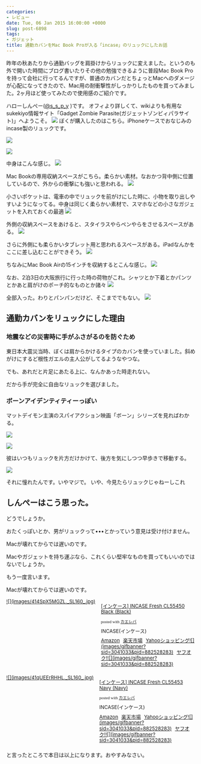 ```yaml
---
categories:
- レビュー
date: Tue, 06 Jan 2015 16:00:00 +0000
slug: post-6898
tags:
- ガジェット
title: 通勤カバンをMac Book Proが入る「incase」のリュックにしたお話
---
```


昨年の秋あたりから通勤バッグを肩掛けからリュックに変えました。というのも外で開いた時間にブログ書いたりその他の勉強できるように普段Mac Book Proを持って会社に行ってるんですが、普通のカバンだとちょっとMacへのダメージが心配になってきたので、Mac用の耐衝撃性がしっかりしたものを買ってみました。2ヶ月ほど使ってみたので使用感のご紹介です。

<!--more-->
ハローしんぺー(<a href="https://twitter.com/s_s_p_y" target="_blank" rel="noopener">@s_s_p_y</a> )です。
オフィより詳しくて、wikiよりも有用なsukekiyo情報サイト「Gadget Zombie Parasite(ガジェットゾンビィパラサイト)」へようこそ。
![](images/ba8c9c76c998efdde7dc355976fb448b.jpg)
ぼくが購入したのはこちら。iPhoneケースでおなじみのincase製のリュックです。

![](images/7a3e0c274f737e4f18544defd36c08f5.jpg)

![](images/74cf197e2d6af584b22e16dbe386db35.jpg)

中身はこんな感じ。
![](images/bb00ead3eeb2a073d4cef293e9d7c94b.jpg)

Mac Bookの専用収納スペースがこちら。柔らかい素材。なおかつ背中側に位置しているので、外からの衝撃にも強いと思われる。
![](images/2898474dbaeb4e3dcabebb1dd744ee48.jpg)

小さいポケットは、電車の中でリュックを前がけにした時に、小物を取り出しやすいようになってる。中身は同じく柔らかい素材で、スマホなどの小さなガジェットを入れておくの最適
![](images/70065b0f033a65d511556433e1aa0230.jpg)

外側の収納スペースをあけると、スタイラスやらペンやらをさせるスペースがある。
![](images/69af88061da85b62f9fc86adb4bd65b1.jpg)

さらに外側にも柔らかいタブレット用と思われるスペースがある。iPadなんかをここに差し込むことができそう。
![](images/7263866251a3ce5435bac49a16630747.jpg)

ちなみにMac Book Airの15インチを収納するとこんな感じ。
![](images/26c65f13245076bdfbdb99d26ce06843.jpg)

なお、2泊3日の大阪旅行に行った時の荷物がこれ。シャツとか下着とかパンツとかあと肩がけのポーチ的なものとか諸々
![](images/1f1761727a6ae719c98e290f402010d7.jpg)

全部入った。わりとパンパンだけど、そこまででもない。
![](images/2d5448d7e50903b33169e58565b94764.jpg)
<h2>通勤カバンをリュックにした理由</h2>
<h3>地震などの災害時に手がふさがるのを防ぐため</h3>
東日本大震災当時、ぼくは肩からかけるタイプのカバンを使っていました。斜めがけにするど根性ガエルの主人公がしてるようなやつな。

でも、あれだと片足にあたる上に、なんかあった時走れない。

だから手が完全に自由なリュックを選びました。
<h3>ボーンアイデンティティーっぽい</h3>
マットデイモン主演のスパイアクション映画「ボーン」シリーズを見ればわかる。

![](images/0efaa58738794abcc043c6c676f13ec6.png)

![](images/83f4c8d14dace65a6eab30aad6ec9fcf.png)

彼はいつもリュックを片方だけかけて、後方を気にしつつ早歩きで移動する。

![](images/976862230c7fbd8556f02bff15fc7007.png)

それに憧れたんです。いやマジで。
いや、今見たらリュックじゃねーしこれ
<h2>しんぺーはこう思った。</h2>
どうでしょうか。

おたくっぽいとか、男がリュックって•••とかっていう意見は受け付けません。

Macが壊れてからでは遅いのです。

Macやガジェットを持ち運ぶなら、これくらい堅牢なものを買ってもいいのではないでしょうか。

もう一度言います。

Macが壊れてからでは遅いのです。
<div class="kaerebalink-box" style="text-align: left; padding-bottom: 20px; font-size: small; /zoom: 1; overflow: hidden;">
<div class="kaerebalink-image" style="float: left; margin: 0 15px 10px 0;"><a href="http://www.amazon.co.jp/exec/obidos/ASIN/B00BF6L2B4/warawareotoko-22/ref=nosim/" target="_blank" rel="nofollow noopener">![](images/414SpX5MGZL._SL160_.jpg)</a></div>
<div class="kaerebalink-info" style="line-height: 120%; /zoom: 1; overflow: hidden;">
<div class="kaerebalink-name" style="margin-bottom: 10px; line-height: 120%;">

<a href="http://www.amazon.co.jp/exec/obidos/ASIN/B00BF6L2B4/warawareotoko-22/ref=nosim/" target="_blank" rel="nofollow noopener">[インケース] INCASE Fresh CL55450 Black (Black)</a>
<div class="kaerebalink-powered-date" style="font-size: 8pt; margin-top: 5px; font-family: verdana; line-height: 120%;">posted with <a href="http://kaereba.com" target="_blank" rel="nofollow noopener">カエレバ</a></div>
</div>
<div class="kaerebalink-detail" style="margin-bottom: 5px;">INCASE(インケース)</div>
<div class="kaerebalink-link1" style="margin-top: 10px;">
<div class="shoplinkamazon" style="display: inline; margin-right: 5px;"><a title="アマゾン" href="http://www.amazon.co.jp/gp/search?keywords=B00BF6L2B4&amp;__mk_ja_JP=%83J%83%5E%83J%83i&amp;tag=warawareotoko-22" target="_blank" rel="nofollow noopener">Amazon</a></div>
<div class="shoplinkrakuten" style="display: inline; margin-right: 5px;"><a title="楽天市場" href="http://hb.afl.rakuten.co.jp/hgc/0f6e221b.2eb9748a.0f6e221c.35cc1e84/?pc=http%3A%2F%2Fsearch.rakuten.co.jp%2Fsearch%2Fmall%2FB00BF6L2B4%2F-%2Ff.1-p.1-s.1-sf.0-st.A-v.2%3Fx%3D0%26scid%3Daf_ich_link_urltxt%26m%3Dhttp%3A%2F%2Fm.rakuten.co.jp%2F" target="_blank" rel="nofollow noopener">楽天市場</a></div>
<div class="shoplinkyahoo" style="display: inline; margin-right: 5px;"><a title="Yahooショッピング" href="http://ck.jp.ap.valuecommerce.com/servlet/referral?sid=3041033&amp;pid=882528283&amp;vc_url=http%3A%2F%2Fshopping.search.yahoo.co.jp%2Fsearch%3FuIv%3Don%26ei%3DUTF-8%26tab_ex%3Dcommerce%26slider%3D0%26va%3DB00BF6L2B4" target="_blank" rel="nofollow noopener">Yahooショッピング![](images/gifbanner?sid=3041033&amp;pid=882528283)</a></div>
<div class="shoplinkyahooAuc" style="display: inline; margin-right: 5px;"><a title="ヤフオク!" href="http://ck.jp.ap.valuecommerce.com/servlet/referral?sid=3041033&amp;pid=882528283&amp;vc_url=http%3A%2F%2Fauctions.search.yahoo.co.jp%2Fsearch%3Fvo%3D%26ve%3D%26auccat%3D0%26aucminprice%3D%26aucmaxprice%3D%26aucmin_bidorbuy_price%3D%26aucmax_bidorbuy_price%3D%26loc_cd%3D0%26abatch%3D0%26istatus%3D0%26filtered%3D1%26ei%3DUTF-8%26tab_ex%3Dcommerce%26va%3DB00BF6L2B4" target="_blank" rel="nofollow noopener">ヤフオク!![](images/gifbanner?sid=3041033&amp;pid=882528283)</a></div>
</div>
</div>
<div class="booklink-footer" style="clear: left;"></div>
</div>
<div class="kaerebalink-box" style="text-align: left; padding-bottom: 20px; font-size: small; /zoom: 1; overflow: hidden;">
<div class="kaerebalink-image" style="float: left; margin: 0 15px 10px 0;"><a href="http://www.amazon.co.jp/exec/obidos/ASIN/B00BF6LBOW/warawareotoko-22/ref=nosim/" target="_blank" rel="nofollow noopener">![](images/41qUEErRHHL._SL160_.jpg)</a></div>
<div class="kaerebalink-info" style="line-height: 120%; /zoom: 1; overflow: hidden;">
<div class="kaerebalink-name" style="margin-bottom: 10px; line-height: 120%;">

<a href="http://www.amazon.co.jp/exec/obidos/ASIN/B00BF6LBOW/warawareotoko-22/ref=nosim/" target="_blank" rel="nofollow noopener">[インケース] INCASE Fresh CL55453 Navy (Navy)</a>
<div class="kaerebalink-powered-date" style="font-size: 8pt; margin-top: 5px; font-family: verdana; line-height: 120%;">posted with <a href="http://kaereba.com" target="_blank" rel="nofollow noopener">カエレバ</a></div>
</div>
<div class="kaerebalink-detail" style="margin-bottom: 5px;">INCASE(インケース)</div>
<div class="kaerebalink-link1" style="margin-top: 10px;">
<div class="shoplinkamazon" style="display: inline; margin-right: 5px;"><a title="アマゾン" href="http://www.amazon.co.jp/gp/search?keywords=INCASE%20Fresh&amp;__mk_ja_JP=%83J%83%5E%83J%83i&amp;tag=warawareotoko-22" target="_blank" rel="nofollow noopener">Amazon</a></div>
<div class="shoplinkrakuten" style="display: inline; margin-right: 5px;"><a title="楽天市場" href="http://hb.afl.rakuten.co.jp/hgc/0f6e221b.2eb9748a.0f6e221c.35cc1e84/?pc=http%3A%2F%2Fsearch.rakuten.co.jp%2Fsearch%2Fmall%2FINCASE%2520Fresh%2F-%2Ff.1-p.1-s.1-sf.0-st.A-v.2%3Fx%3D0%26scid%3Daf_ich_link_urltxt%26m%3Dhttp%3A%2F%2Fm.rakuten.co.jp%2F" target="_blank" rel="nofollow noopener">楽天市場</a></div>
<div class="shoplinkyahoo" style="display: inline; margin-right: 5px;"><a title="Yahooショッピング" href="http://ck.jp.ap.valuecommerce.com/servlet/referral?sid=3041033&amp;pid=882528283&amp;vc_url=http%3A%2F%2Fshopping.search.yahoo.co.jp%2Fsearch%3FuIv%3Don%26ei%3DUTF-8%26tab_ex%3Dcommerce%26slider%3D0%26va%3DINCASE%2520Fresh" target="_blank" rel="nofollow noopener">Yahooショッピング![](images/gifbanner?sid=3041033&amp;pid=882528283)</a></div>
<div class="shoplinkyahooAuc" style="display: inline; margin-right: 5px;"><a title="ヤフオク!" href="http://ck.jp.ap.valuecommerce.com/servlet/referral?sid=3041033&amp;pid=882528283&amp;vc_url=http%3A%2F%2Fauctions.search.yahoo.co.jp%2Fsearch%3Fvo%3D%26ve%3D%26auccat%3D0%26aucminprice%3D%26aucmaxprice%3D%26aucmin_bidorbuy_price%3D%26aucmax_bidorbuy_price%3D%26loc_cd%3D0%26abatch%3D0%26istatus%3D0%26filtered%3D1%26ei%3DUTF-8%26tab_ex%3Dcommerce%26va%3DINCASE%2520Fresh" target="_blank" rel="nofollow noopener">ヤフオク!![](images/gifbanner?sid=3041033&amp;pid=882528283)</a></div>
</div>
</div>
<div class="booklink-footer" style="clear: left;"></div>
</div>
と言ったところで本日は以上になります。おやすみなさい。
